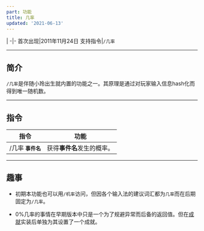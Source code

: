 ```yaml
---
part: 功能
title: 几率
updated: '2021-06-13'
---
```


 |
-|-
首次出现|2011年11月24日
支持指令|`/几率`

---

## 简介

`/几率`是伴随小玲出生就内置的功能之一。其原理是通过对玩家输入信息hash化而得到唯一随机数。

---

## 指令

指令|功能
---|---
/几率 **`事件名`**|获得**事件名**发生的概率。

---

## 趣事

- 初期本功能也可以用`/机率`访问，但因各个输入法的建议词汇都为`几率`而在后期固定为`/几率`。

- 0%几率的事情在早期版本中只是一个为了规避异常而后备的返回值。但在[成就](/feature/achievements)实装后单独为其设置了一个成就。